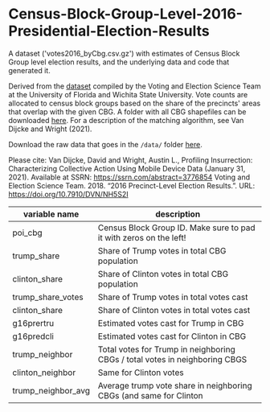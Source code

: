 # Census-Block-Group-Level-2016-Presidential-Election-Results
A dataset ('votes2016_byCbg.csv.gz') with estimates of Census Block Group level election results, and the underlying data and code that generated it. 

Derived from the [dataset](https://dataverse.harvard.edu/dataset.xhtml?persistentId=doi:10.7910/DVN/NH5S2I) compiled by the Voting and Election Science Team at the University of Florida and Wichita State University. Vote counts are allocated to census block groups based on the share of the precincts' areas that overlap with the given CBG. A folder with all CBG shapefiles can be downloaded [here](https://www.dropbox.com/sh/7e21bjgtt08ajw6/AABgbldYCfNUkBUKZMPj7lCfa?dl=0). For a description of the matching algorithm, see Van Dijcke and Wright (2021). 

Download the raw data that goes in the `/data/` folder [here](https://www.dropbox.com/sh/nyuiwr1mbbprjx4/AABA051-RLh4rTCMzTfrf7Y-a?dl=0).

Please cite: 
Van Dijcke, David and Wright, Austin L., Profiling Insurrection: Characterizing Collective Action Using Mobile Device Data (January 31, 2021). Available at SSRN: https://ssrn.com/abstract=3776854
Voting and Election Science Team. 2018. “2016 Precinct-Level Election Results.”.
URL: https://doi.org/10.7910/DVN/NH5S2I


| variable name     | description                                                                 |
|-------------------|--------------------------------------------------------------------         |
| poi_cbg           | Census Block Group ID. Make sure to pad it with zeros on the left!          |
| trump_share       | Share of Trump votes in total CBG population                                |
| clinton_share     | Share of Clinton votes in total CBG population                              |
| trump_share_votes | Share of Trump votes in total votes cast                                    |
| clinton_share     | Share of Clinton votes in total votes cast                                  |
| g16prertru        | Estimated votes cast for Trump in CBG                                       |
| g16predcli        | Estimated votes cast for Clinton in CBG                                     |
| trump_neighbor    | Total votes for Trump in neighboring CBGs / total votes in neighboring CBGS |
| clinton_neighbor  | Same for Clinton votes                                                      |
| trump_neighbor_avg| Average trump vote share in neighboring CBGs (and same for Clinton          |
